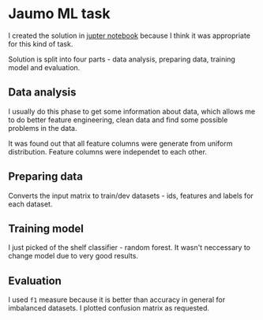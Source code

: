 # Jaumo ML task

I created the solution in [jupter notebook](jaumo_ml_task.ipynb) because I think it was appropriate for this kind of task.

Solution is split into four parts - data analysis, preparing data, training model and evaluation.

## Data analysis
I usually do this phase to get some information about data, which allows me to do better feature engineering, clean data and
find some possible problems in the data.

It was found out that all feature columns were generate from uniform distribution. Feature columns were independet to each other.

## Preparing data
Converts the input matrix to train/dev datasets - ids, features and labels for each dataset.

## Training model
I just picked of the shelf classifier - random forest. It wasn't neccessary to change model due to very good results.

## Evaluation
I used `f1` measure because it is better than accuracy in general for imbalanced datasets.
I plotted confusion matrix as requested.

